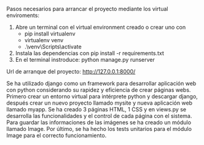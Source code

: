 Pasos necesarios para arrancar el proyecto mediante los virtual enviroments:
1. Abre un terminal con el virtual environment creado o crear uno con 
	- pip install virtualenv
	- virtualenv venv
	- .\venv\Scripts\activate
2. Instala las dependencias con pip install -r requirements.txt
3. En el terminal instroduce: python manage.py runserver


Url de arranque del proyecto: http://127.0.0.1:8000/


Se ha utilizado django como un framework para desarrollar aplicación web con python considerando su rapidez y eficiencia de crear páginas webs.
Primero crear un entorno virtual para intérprete python y descargar django,
después crear un nuevo proyecto llamado mysite y nueva aplicación web llamado myapp.
Se ha creado 3 páginas HTML, 1 CSS y en views.py se desarrolla las funcionalidades y el control de cada página con el sistema.
Para guardar las informaciones de las imágenes se ha creado un módulo llamado Image.
Por último, se ha hecho los tests unitarios para el módulo Image para el correcto funcionamiento.



